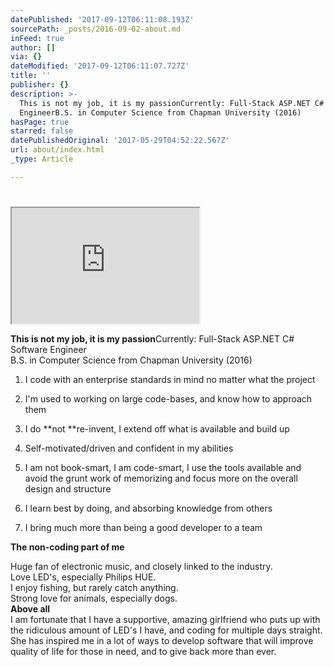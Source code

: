 ```yaml
---
datePublished: '2017-09-12T06:11:08.193Z'
sourcePath: _posts/2016-09-02-about.md
inFeed: true
author: []
via: {}
dateModified: '2017-09-12T06:11:07.727Z'
title: ''
publisher: {}
description: >-
  This is not my job, it is my passionCurrently: Full-Stack ASP.NET C# Software
  EngineerB.S. in Computer Science from Chapman University (2016)
hasPage: true
starred: false
datePublishedOriginal: '2017-05-29T04:52:22.567Z'
url: about/index.html
_type: Article

---
```

# 

<iframe src="https://the-grid.github.io/ed-userhtml/?g=eJyNVFtv2jAUfsa_4ihoUpEaIATGCBCpLa32MGkPnbTHysSGWJg4is2tiP--Y3NpF6CtLTD4fOf--Qy02UgOZpPzoWf42jQSrb2YVF_maqH57yUvHjNJiymHLZDKHH-JLIJWJ19D83D0UZAoqYqoGoa93tOTvRirgvHCHytj1DwKEKeVFAwQEqKcVHakQkh1VdA85wUQtD6myWxaqEXGour3bnh330UgKAxhItUqSgVjPOuTHbkUHRNLF6HNwTcFzfREFfMIFtZ8QjV_ixKqnLu_E5WZCAKbxE8ul9yIhN7CXSGovIVnNOE_80JM-qTir_h4Jg6GhREKa0ClhEADR9u-Wpg-gdPy5-r1i1hffQzEOl3ONspM6iepkOymWcNktuCqWvkcHuzhNntfi1ceQQdLYAsiuTHYNJ3TRGRTLA1ev0srp4zhvS_5BOvW_tY_tPFTj62a6807j2H7ssdmvesE566-5ik889S66qn9gSe45iq1fIRtiRJ7rumESn4T1IOapcyJA5eE6oroyGCdUoachxC5efwcng6GR-qMFjM_LwQ-yI3vaG0btIV3bwiqnaA1uvvRhx3i-YQupCmplPDHR4d4KaZpGX1mfxQ8tB97Du-CvhDP8cU9ueWgNEk4ducE2q-S6Wbz_mHUdvijVefigulWYLeDap6ojJXBb9Bux-59QcRS2AH1fxgYxX5uHTXuR3ZbDZQiAQcNNzBjMkjNXMJ6LjM99FJj8qjRWK1W9VVYV8W0EfR6vcbaYjwLiiTNpkOPZzhaB2PFNuDMDL3SdLNiO8kEG3qH0YhXf5Ha_MakQtdfqBRLflNzNAc4gc_IimpwkCeSar2f7qUWefEvtDZoICqGE_66ghf_SUU2Kysc8Jeq78UPimG8JZV4574J7O_J6bC1saetXEz-AW7tFAo" height="185" style=""></iframe>

**This is not my job, it is my passion**Currently: Full-Stack ASP.NET C\# Software Engineer  
B.S. in Computer Science from Chapman University (2016)

1. I code with an enterprise standards in mind no matter what the project

1. I'm used to working on large code-bases, and know how to approach them
2. I do **not **re-invent, I extend off what is available and build up
3. Self-motivated/driven and confident in my abilities
4. I am not book-smart, I am code-smart, I use the tools available and avoid the grunt work of memorizing and focus more on the overall design and structure
5. I learn best by doing, and absorbing knowledge from others
6. I bring much more than being a good developer to a team

**The non-coding part of me**

Huge fan of electronic music, and closely linked to the industry.   
Love LED's, especially Philips HUE.  
I enjoy fishing, but rarely catch anything.  
Strong love for animals, especially dogs.  
**Above all**  
I am fortunate that I have a supportive, amazing girlfriend who puts up with the ridiculous amount of LED's I have, and coding for multiple days straight. She has inspired me in a lot of ways to develop software that will improve quality of life for those in need, and to give back more than ever.